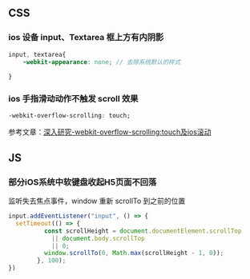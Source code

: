 ## CSS

### ios 设备 input、Textarea 框上方有内阴影

```scss
input, textarea{
    -webkit-appearance: none; // 去除系统默认的样式
  
}
```



### ios 手指滑动动作不触发 scroll 效果

```css
-webkit-overflow-scrolling: touch;
```

参考文章：[深入研究-webkit-overflow-scrolling:touch及ios滚动](https://www.cnblogs.com/xiahj/p/8036419.html)

## JS

### 部分iOS系统中软键盘收起H5页面不回落

监听失去焦点事件，window 重新 scrollTo 到之前的位置

```js
input.addEventListener("input", () => {
  setTimeout(() => {
          const scrollHeight = document.documentElement.scrollTop
          	|| document.body.scrollTop
          	|| 0;
          window.scrollTo(0, Math.max(scrollHeight - 1, 0));
        }, 100);
})
```

